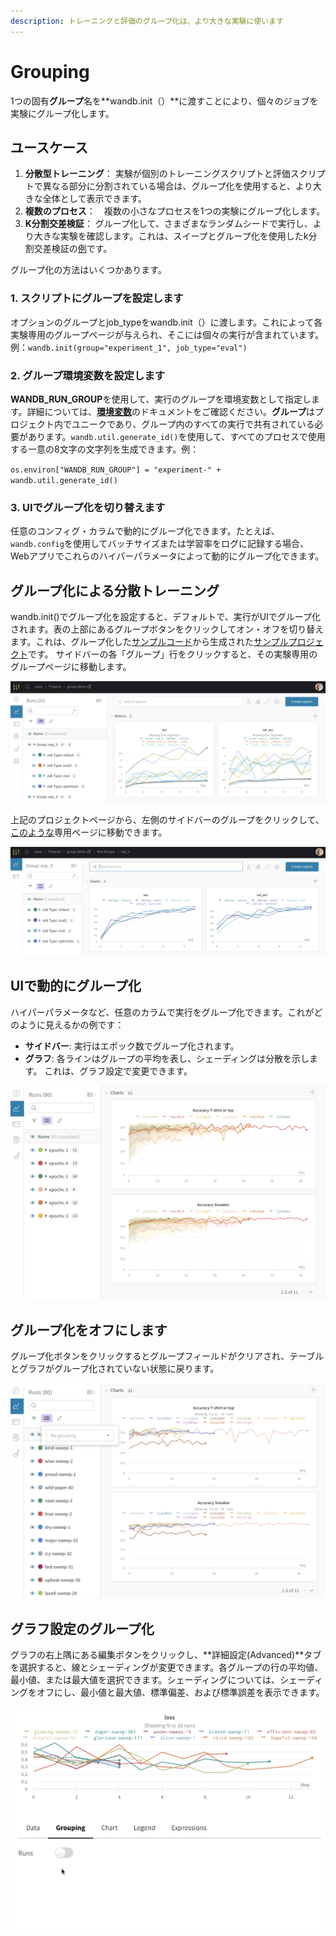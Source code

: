```yaml
---
description: トレーニングと評価のグループ化は、より大きな実験に使います
---
```


# Grouping

1つの固有**グループ**名を**wandb.init（）**に渡すことにより、個々のジョブを実験にグループ化します。

##  **ユースケース**

1. **分散型トレーニング**： 実験が個別のトレーニングスクリプトと評価スクリプトで異なる部分に分割されている場合は、グループ化を使用すると、より大きな全体として表示できます。
2. **複数のプロセス**：　複数の小さなプロセスを1つの実験にグループ化します。
3.  **K分割交差検証**： グループ化して、さまざまなランダムシードで実行し、より大きな実験を確認します。これは、スイープとグループ化を使用したk分割交差検証の[例](https://github.com/wandb/examples/tree/master/examples/wandb-sweeps/sweeps-cross-validation)です。

グループ化の方法はいくつかあります。

### **1. スクリプトにグループを設定します**

オプションのグループとjob\_typeをwandb.init（）に渡します。これによって各実験専用のグループページが与えられ、そこには個々の実行が含まれています。例：`wandb.init(group="experiment_1", job_type="eval")`

### **2. グループ環境変数を設定します**

**WANDB\_RUN\_GROUP**を使用して、実行のグループを環境変数として指定します。詳細については、[**環境変数**](https://app.gitbook.com/@weights-and-biases/s/docs/~/drafts/-MNTo635YwwyToLxk-CQ/v/japanese/library/environment-variables)のドキュメントをご確認ください。**グループ**はプロジェクト内でユニークであり、グループ内のすべての実行で共有されている必要があります。`wandb.util.generate_id()`を使用して、すべてのプロセスで使用する一意の8文字の文字列を生成できます。例：

`os.environ["WANDB_RUN_GROUP"] = "experiment-" + wandb.util.generate_id()`

### **3.  UIでグループ化を切り替えます**

任意のコンフィグ・カラムで動的にグループ化できます。たとえば、`wandb.config`を使用してバッチサイズまたは学習率をログに記録する場合、Webアプリでこれらのハイパーパラメータによって動的にグループ化できます。

## グループ化による分散トレーニング

wandb.init\(\)でグループ化を設定すると、デフォルトで、実行がUIでグループ化されます。表の上部にあるグループボタンをクリックしてオン・オフを切り替えます。これは、グループ化した[サンプルコード](http://wandb.me/grouping)から生成された[サンプルプロジェクト](https://wandb.ai/carey/group-demo?workspace=user-carey)です。 サイドバーの各「グループ」行をクリックすると、その実験専用のグループページに移動します。

![](../.gitbook/assets/image%20%2850%29.png)

上記のプロジェクトページから、左側のサイドバーのグループをクリックして、[このような](https://wandb.ai/carey/group-demo/groups/exp_5?workspace=user-carey)専用ページに移動できます。

![](../.gitbook/assets/image%20%2851%29.png)

## UIで動的にグループ化

ハイパーパラメータなど、任意のカラムで実行をグループ化できます。これがどのように見えるかの例です：

* **サイドバー**: 実行はエポック数でグループ化されます。
* **グラフ**: 各ラインはグループの平均を表し、シェーディングは分散を示します。 これは、グラフ設定で変更できます。

![](../.gitbook/assets/demo-grouping.png)

## グループ化をオフにします

グループ化ボタンをクリックするとグループフィールドがクリアされ、テーブルとグラフがグループ化されていない状態に戻ります。

![](../.gitbook/assets/demo-no-grouping.png)

## グラフ設定のグループ化

グラフの右上隅にある編集ボタンをクリックし、**詳細設定\(Advanced\)**タブを選択すると、線とシェーディングが変更できます。各グループの行の平均値、最小値、または最大値を選択できます。シェーディングについては、シェーディングをオフにし、最小値と最大値、標準偏差、および標準誤差を表示できます。

![](../.gitbook/assets/demo-grouping-options-for-line-plots.gif)






